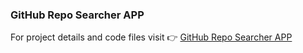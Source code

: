 ### GitHub Repo Searcher APP

For project details and code files visit 👉 [GitHub Repo Searcher APP](https://github.com/kousiclattala/GitHubRepoSearcher)

